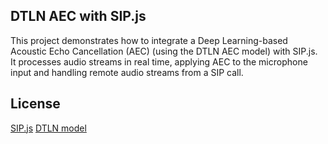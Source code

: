 ## DTLN AEC with SIP.js
This project demonstrates how to integrate a Deep Learning-based Acoustic Echo Cancellation (AEC) (using the DTLN AEC model) with SIP.js. It processes audio streams in real time, applying AEC to the microphone input and handling remote audio streams from a SIP call.

## License
[SIP.js](https://sipjs.com/)
[DTLN model](https://github.com/breizhn/DTLN-aec)
